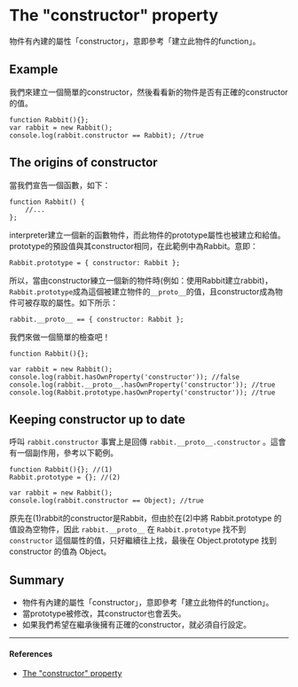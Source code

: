 # The "constructor" property
物件有內建的屬性「constructor」，意即參考「建立此物件的function」。
## Example
我們來建立一個簡單的constructor，然後看看新的物件是否有正確的constructor的值。

    function Rabbit(){};
    var rabbit = new Rabbit();
    console.log(rabbit.constructor == Rabbit); //true

## The origins of constructor
當我們宣告一個函數，如下：

    function Rabbit() { 
        //... 
    };

interpreter建立一個新的函數物件，而此物件的prototype屬性也被建立和給值。prototype的預設值與其constructor相同，在此範例中為Rabbit。意即：

    Rabbit.prototype = { constructor: Rabbit };

所以，當由constructor練立一個新的物件時(例如：使用Rabbit建立rabbit)，`Rabbit.prototype`成為這個被建立物件的`__proto__`的值，且constructor成為物件可被存取的屬性。如下所示：

    rabbit.__proto__ == { constructor: Rabbit };

我們來做一個簡單的檢查吧！

    function Rabbit(){};
    
    var rabbit = new Rabbit();
    console.log(rabbit.hasOwnProperty('constructor')); //false
    console.log(rabbit.__proto__.hasOwnProperty('constructor')); //true
    console.log(Rabbit.prototype.hasOwnProperty('constructor')); //true
    
## Keeping constructor up to date
呼叫 `rabbit.constructor` 事實上是回傳 `rabbit.__proto__.constructor` 。這會有一個副作用，參考以下範例。

    function Rabbit(){}; //(1)
    Rabbit.prototype = {}; //(2)
    
    var rabbit = new Rabbit();
    console.log(rabbit.constructor == Object); //true

原先在(1)rabbit的constructor是Rabbit，但由於在(2)中將 Rabbit.prototype 的值設為空物件，因此 `rabbit.__proto__` 在 `Rabbit.prototype` 找不到 `constructor` 這個屬性的值，只好繼續往上找，最後在 Object.prototype 找到 constructor 的值為 Object。

## Summary
- 物件有內建的屬性「constructor」，意即參考「建立此物件的function」。
- 當prototype被修改，其constructor也會丟失。
- 如果我們希望在繼承後擁有正確的constructor，就必須自行設定。

---
#### References
- [The "constructor" property](http://javascript.info/tutorial/constructor)
